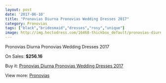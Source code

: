 ```yaml
---
layout: post
date: '2017-06-10'
title: "Pronovias Diurna Pronovias Wedding Dresses 2017"
category: Pronovias
tags: ["black","bridesmaid","dresses","rosy","unique"]
image: http://img.hectodress.com/16468-thickbox_default/pronovias-diurna-pronovias-wedding-dresses-2013.jpg
---
```

Pronovias Diurna Pronovias Wedding Dresses 2017

On Sales: **$256.16**
<a href="https://www.hectodress.com/pronovias/7952-pronovias-diurna-pronovias-wedding-dresses-2013.html"><amp-img layout="responsive" width="600" height="600" src="//img.hectodress.com/16468-thickbox_default/pronovias-diurna-pronovias-wedding-dresses-2013.jpg" alt="Pronovias Diurna Pronovias Wedding Dresses 2017 0" /></a>
<a href="https://www.hectodress.com/pronovias/7952-pronovias-diurna-pronovias-wedding-dresses-2013.html"><amp-img layout="responsive" width="600" height="600" src="//img.hectodress.com/16471-thickbox_default/pronovias-diurna-pronovias-wedding-dresses-2013.jpg" alt="Pronovias Diurna Pronovias Wedding Dresses 2017 1" /></a>
<a href="https://www.hectodress.com/pronovias/7952-pronovias-diurna-pronovias-wedding-dresses-2013.html"><amp-img layout="responsive" width="600" height="600" src="//img.hectodress.com/16470-thickbox_default/pronovias-diurna-pronovias-wedding-dresses-2013.jpg" alt="Pronovias Diurna Pronovias Wedding Dresses 2017 2" /></a>
<a href="https://www.hectodress.com/pronovias/7952-pronovias-diurna-pronovias-wedding-dresses-2013.html"><amp-img layout="responsive" width="600" height="600" src="//img.hectodress.com/16469-thickbox_default/pronovias-diurna-pronovias-wedding-dresses-2013.jpg" alt="Pronovias Diurna Pronovias Wedding Dresses 2017 3" /></a>

Buy it: [Pronovias Diurna Pronovias Wedding Dresses 2017](https://www.hectodress.com/pronovias/7952-pronovias-diurna-pronovias-wedding-dresses-2013.html "Pronovias Diurna Pronovias Wedding Dresses 2017")

View more: [Pronovias](https://www.hectodress.com/139-pronovias "Pronovias")